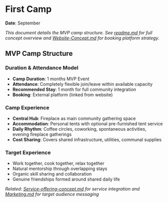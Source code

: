 # First Camp

**Date**: September

*This document details the MVP camp structure. See [readme.md](readme.md) for full concept overview and [Website-Concept.md](Website-Concept.md) for booking platform strategy.*

## MVP Camp Structure

### Duration & Attendance Model
- **Camp Duration**: 1 months MVP Event
- **Attendance**: Completely flexible join/leave within available capacity
- **Recommended Stay**: 1 month for full community integration
- **Booking**: External platform (linked from website)

### Camp Experience
- **Central Hub**: Fireplace as main community gathering space
- **Accommodation**: Personal tents with optional pre-furnished tent service
- **Daily Rhythm**: Coffee circles, coworking, spontaneous activities, evening fireplace gatherings
- **Cost Sharing**: Covers shared infrastructure, utilities, communal supplies

### Target Experience
- Work together, cook together, relax together
- Natural mentorship through overlapping stays
- Organic skill sharing and collaboration
- Genuine friendships formed around shared daily life

*Related: [Service-offering-concept.md](Service-offering-concept.md) for service integration and [Marketing.md](Marketing.md) for target audience messaging*
